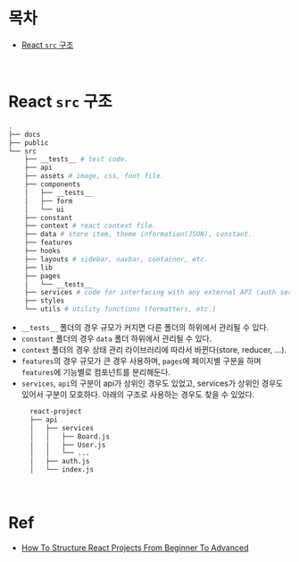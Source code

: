 # 목차

- [React `src` 구조](#react-src-구조)

<br>

# React `src` 구조

```bash
.
├── docs
├── public
└── src
    ├── __tests__ # test code.
    ├── api
    ├── assets # image, css, font file.
    ├── components
    │   ├── __tests__
    │   ├── form
    │   └── ui
    ├── constant
    ├── context # react context file.
    ├── data # store item, theme information(JSON), constant.
    ├── features
    ├── hooks
    ├── layouts # sidebar, navbar, container, etc.
    ├── lib
    ├── pages
    │   └── __tests__
    ├── services # code for interfacing with any external API (auth service, data loading & save).
    ├── styles
    └── utils # utility functions (formatters, etc.)
```

- `__tests__` 폴더의 경우 규모가 커지면 다른 폴더의 하위에서 관리될 수 있다.
- `constant` 폴더의 경우 `data` 폴더 하위에서 관리될 수 있다.
- `context` 폴더의 경우 상태 관리 라이브러리에 따라서 바뀐다(store, reducer, ...).
- `features`의 경우 규모가 큰 경우 사용하며, `pages`에 페이지별 구분을 하며 `features`에 기능별로 컴포넌트를 분리해둔다.
- `services`, `api`의 구분이 api가 상위인 경우도 있었고, services가 상위인 경우도 있어서 구분이 모호하다. 아래의 구조로 사용하는 경우도 찾을 수 있었다.
  ```bash
    react-project
    ├── api
    │   ├── services
    │   │   ├── Board.js
    │   │   ├── User.js
    │   │   └── ...
    │   ├── auth.js
    │   └── index.js
  ```

<br>

# Ref

- [How To Structure React Projects From Beginner To Advanced](https://blog.webdevsimplified.com/2022-07/react-folder-structure/)
